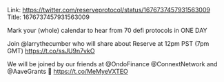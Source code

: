 Link:  https://twitter.com/reserveprotocol/status/1676737457931563009
Title: 1676737457931563009

Mark your (whole) calendar to hear from 70 defi protocols in ONE DAY

Join @larrythecumber who will share about Reserve at 12pm PST (7pm GMT) https://t.co/ssJU9n7vkO

We will be joined by our friends at @OndoFinance @ConnextNetwork and @AaveGrants 🤝 https://t.co/MeMyeVXTEO